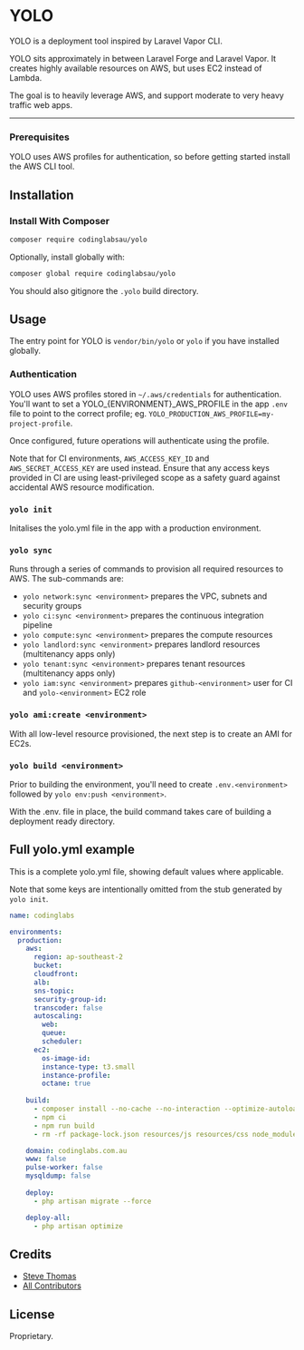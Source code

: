 # YOLO

YOLO is a deployment tool inspired by Laravel Vapor CLI. 

YOLO sits approximately in between Laravel Forge and Laravel Vapor. It creates highly available resources on AWS, but uses EC2 instead of Lambda.

The goal is to heavily leverage AWS, and support moderate to very heavy traffic web apps. 

___
### Prerequisites
YOLO uses AWS profiles for authentication, so before getting started install the AWS CLI tool.

## Installation

### Install With Composer
```bash
composer require codinglabsau/yolo
```

Optionally, install globally with:
```bash
composer global require codinglabsau/yolo
```

You should also gitignore the `.yolo` build directory.

## Usage
The entry point for YOLO is `vendor/bin/yolo` or `yolo` if you have installed globally.

### Authentication
YOLO uses AWS profiles stored in `~/.aws/credentials` for authentication. You'll want to set a YOLO_{ENVIRONMENT}_AWS_PROFILE in the app `.env` file to point to the correct profile; eg. `YOLO_PRODUCTION_AWS_PROFILE=my-project-profile`.

Once configured, future operations will authenticate using the profile.

Note that for CI environments, `AWS_ACCESS_KEY_ID` and `AWS_SECRET_ACCESS_KEY` are used instead. Ensure that any access keys provided in CI are using least-privileged scope as a safety guard against accidental AWS resource modification.

### `yolo init`
Initalises the yolo.yml file in the app with a production environment.

### `yolo sync`
Runs through a series of commands to provision all required resources to AWS. The sub-commands are:
- `yolo network:sync <environment>` prepares the VPC, subnets and security groups
- `yolo ci:sync <environment>` prepares the continuous integration pipeline
- `yolo compute:sync <environment>` prepares the compute resources
- `yolo landlord:sync <environment>` prepares landlord resources (multitenancy apps only)
- `yolo tenant:sync <environment>` prepares tenant resources (multitenancy apps only)
- `yolo iam:sync <environment>` prepares `github-<environment>` user for CI and `yolo-<environment>` EC2 role

### `yolo ami:create <environment>`
With all low-level resource provisioned, the next step is to create an AMI for EC2s. 

### `yolo build <environment>`
Prior to building the environment, you'll need to create `.env.<environment>` followed by `yolo env:push <environment>`.

With the .env.<environment> file in place, the build command takes care of building a deployment ready directory. 

## Full yolo.yml example
This is a complete yolo.yml file, showing default values where applicable. 

Note that some keys are intentionally omitted from the stub generated by `yolo init`. 

```yaml
name: codinglabs

environments:
  production:
    aws:
      region: ap-southeast-2
      bucket: 
      cloudfront:
      alb:
      sns-topic:
      security-group-id:
      transcoder: false
      autoscaling:
        web: 
        queue: 
        scheduler: 
      ec2:
        os-image-id:
        instance-type: t3.small
        instance-profile:
        octane: true
    
    build:
      - composer install --no-cache --no-interaction --optimize-autoloader --no-progress --classmap-authoritative --no-dev
      - npm ci
      - npm run build
      - rm -rf package-lock.json resources/js resources/css node_modules database/seeders database/factories resources/seeding

    domain: codinglabs.com.au
    www: false
    pulse-worker: false
    mysqldump: false
    
    deploy:
      - php artisan migrate --force

    deploy-all:
      - php artisan optimize
```

## Credits
- [Steve Thomas](https://github.com/stevethomas)
- [All Contributors](https://github.com/codinglabsau/yolo/contributors)

## License
Proprietary.
